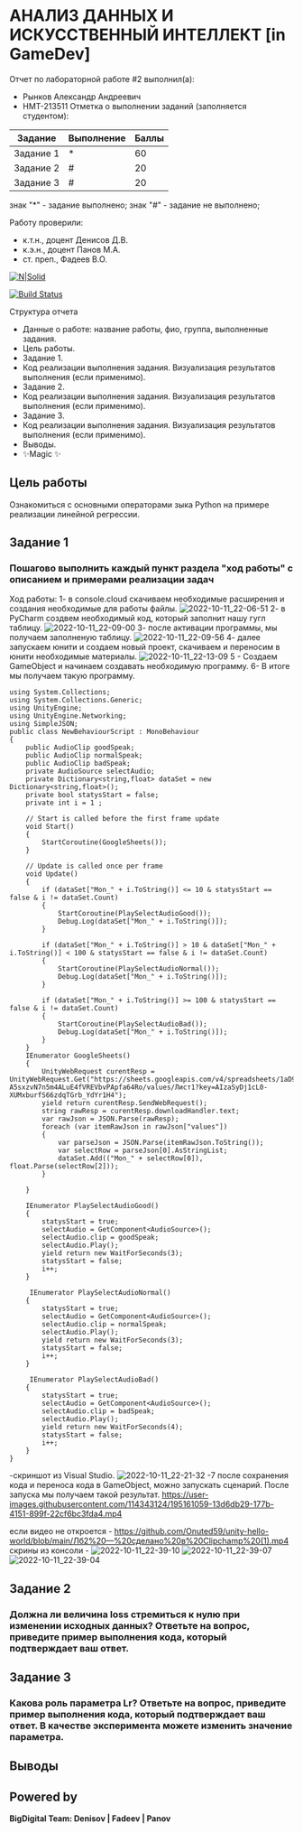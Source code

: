 # АНАЛИЗ ДАННЫХ И ИСКУССТВЕННЫЙ ИНТЕЛЛЕКТ [in GameDev]
Отчет по лабораторной работе #2 выполнил(а):
- Рынков Александр Андреевич
- НМТ-213511
Отметка о выполнении заданий (заполняется студентом):

| Задание | Выполнение | Баллы |
| ------ | ------ | ------ |
| Задание 1 | * | 60 |
| Задание 2 | # | 20 |
| Задание 3 | # | 20 |

знак "*" - задание выполнено; знак "#" - задание не выполнено;

Работу проверили:
- к.т.н., доцент Денисов Д.В.
- к.э.н., доцент Панов М.А.
- ст. преп., Фадеев В.О.

[![N|Solid](https://cldup.com/dTxpPi9lDf.thumb.png)](https://nodesource.com/products/nsolid)

[![Build Status](https://travis-ci.org/joemccann/dillinger.svg?branch=master)](https://travis-ci.org/joemccann/dillinger)

Структура отчета

- Данные о работе: название работы, фио, группа, выполненные задания.
- Цель работы.
- Задание 1.
- Код реализации выполнения задания. Визуализация результатов выполнения (если применимо).
- Задание 2.
- Код реализации выполнения задания. Визуализация результатов выполнения (если применимо).
- Задание 3.
- Код реализации выполнения задания. Визуализация результатов выполнения (если применимо).
- Выводы.
- ✨Magic ✨

## Цель работы
Ознакомиться с основными операторами зыка Python на примере реализации линейной регрессии.

## Задание 1
### Пошагово выполнить каждый пункт раздела "ход работы" с описанием и примерами реализации задач
Ход работы:
1- в console.cloud скачиваем необходимые расширения и создания необходимые для работы файлы.
![2022-10-11_22-06-51](https://user-images.githubusercontent.com/114343124/195155706-dacf6675-029b-4b5e-86d6-af6a4bab5872.png)
2- в PyCharm создвем необходимый код, который заполнит нашу гугл таблицу.
![2022-10-11_22-09-00](https://user-images.githubusercontent.com/114343124/195156100-092b12a2-6912-431f-a8b0-3bbf4c107d5e.png)
3- после активации программы, мы получаем заполненую таблицу.
![2022-10-11_22-09-56](https://user-images.githubusercontent.com/114343124/195156232-e4f72d8e-bc5c-4984-af03-e04312201c70.png)
4- далее запускаем юнити и создаем новый проект, скачиваем и переносим в юнити необходимые материалы.
![2022-10-11_22-13-09](https://user-images.githubusercontent.com/114343124/195156796-2269925e-d82a-46eb-8f95-0672a6ba82ae.png)
5 - Создаем GameObject и начинаем создавать необходимую программу.
6- В итоге мы получаем такую программу.
```
using System.Collections;
using System.Collections.Generic;
using UnityEngine;
using UnityEngine.Networking;
using SimpleJSON;
public class NewBehaviourScript : MonoBehaviour
{
    public AudioClip goodSpeak;
    public AudioClip normalSpeak;
    public AudioClip badSpeak;
    private AudioSource selectAudio;
    private Dictionary<string,float> dataSet = new Dictionary<string,float>();
    private bool statysStart = false;
    private int i = 1 ;

    // Start is called before the first frame update
    void Start()
    {
        StartCoroutine(GoogleSheets());
    }

    // Update is called once per frame
    void Update()
    {
        if (dataSet["Mon_" + i.ToString()] <= 10 & statysStart == false & i != dataSet.Count)
        {
            StartCoroutine(PlaySelectAudioGood());
            Debug.Log(dataSet["Mon_" + i.ToString()]);
        }

        if (dataSet["Mon_" + i.ToString()] > 10 & dataSet["Mon_" + i.ToString()] < 100 & statysStart == false & i != dataSet.Count)
        {
            StartCoroutine(PlaySelectAudioNormal());
            Debug.Log(dataSet["Mon_" + i.ToString()]);
        }

        if (dataSet["Mon_" + i.ToString()] >= 100 & statysStart == false & i != dataSet.Count)
        {
            StartCoroutine(PlaySelectAudioBad());
            Debug.Log(dataSet["Mon_" + i.ToString()]);
        }
    }
    IEnumerator GoogleSheets()  
    {
        UnityWebRequest curentResp = UnityWebRequest.Get("https://sheets.googleapis.com/v4/spreadsheets/1aD9e1gfDV-A5sxzvN7n5m4ALuE4fVREVbvPApfa64Ro/values/Лист1?key=AIzaSyDj1cL0-XUMxburfS66zdqTGrb_YdYr1H4");
        yield return curentResp.SendWebRequest();
        string rawResp = curentResp.downloadHandler.text;
        var rawJson = JSON.Parse(rawResp);
        foreach (var itemRawJson in rawJson["values"])
        {
            var parseJson = JSON.Parse(itemRawJson.ToString());
            var selectRow = parseJson[0].AsStringList;
            dataSet.Add(("Mon_" + selectRow[0]), float.Parse(selectRow[2]));
        }
        
    }

    IEnumerator PlaySelectAudioGood()
    {
        statysStart = true;
        selectAudio = GetComponent<AudioSource>();
        selectAudio.clip = goodSpeak;
        selectAudio.Play();
        yield return new WaitForSeconds(3);
        statysStart = false;
        i++;
    }

     IEnumerator PlaySelectAudioNormal()
    {
        statysStart = true;
        selectAudio = GetComponent<AudioSource>();
        selectAudio.clip = normalSpeak;
        selectAudio.Play();
        yield return new WaitForSeconds(3);
        statysStart = false;
        i++;
    }

     IEnumerator PlaySelectAudioBad()
    {
        statysStart = true;
        selectAudio = GetComponent<AudioSource>();
        selectAudio.clip = badSpeak;
        selectAudio.Play();
        yield return new WaitForSeconds(4);
        statysStart = false;
        i++;
    }
}
```
-скриншот из Visual Studio.
![2022-10-11_22-21-32](https://user-images.githubusercontent.com/114343124/195158352-dd867a68-54ab-4cd0-9912-eefc553a8ae1.png)
-7 после сохранения кода и переноса кода в GameObject, можно запускать сценарий. После запуска мы получаем такой результат.
https://user-images.githubusercontent.com/114343124/195161059-13d6db29-177b-4151-899f-22cf6bc3fda4.mp4

если видео не откроется - https://github.com/Onuted59/unity-hello-world/blob/main/Лб2%20—%20сделано%20в%20Clipchamp%20(1).mp4
скрины из консоли - 
![2022-10-11_22-39-10](https://user-images.githubusercontent.com/114343124/195161710-7c94571b-8195-44d1-94c2-f98000dbb7e0.png)
![2022-10-11_22-39-07](https://user-images.githubusercontent.com/114343124/195161716-b5a3bdb6-049e-4c65-802d-e6b51e3850a1.png)
![2022-10-11_22-39-04](https://user-images.githubusercontent.com/114343124/195161717-9ff81edb-a429-4864-a72c-57be13f5da9c.png)

## Задание 2
### Должна ли величина loss стремиться к нулю при изменении исходных данных? Ответьте на вопрос, приведите пример выполнения кода, который подтверждает ваш ответ.



## Задание 3
### Какова роль параметра Lr? Ответьте на вопрос, приведите пример выполнения кода, который подтверждает ваш ответ. В качестве эксперимента можете изменить значение параметра.



## Выводы



## Powered by

**BigDigital Team: Denisov | Fadeev | Panov**
